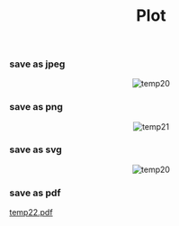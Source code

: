 <h1 align="center">Plot </h1>  <br/>
<h3>save as jpeg </h3>

<div align ="center">
  <img src="https://github.com/Faisal786111/R-programming/assets/124188437/34daafe7-6534-4367-8f96-a4f9920737e0" alt="temp20">
</div>


<h3>save as png </h3>

<p align="center">
  <img src="https://github.com/Faisal786111/R-programming/assets/124188437/38bf5e45-ef9e-433b-b323-5ac0fdf7c559" alt="temp21">
</p>


<h3>save as svg </h3>
<div align="center">
  <img src="https://github.com/Faisal786111/R-programming/assets/124188437/4f19fe0c-a939-4bc4-9d15-cc75f2a6b7ff" alt="temp20">
</div>

<h3>save as pdf </h3>

[temp22.pdf](https://github.com/Faisal786111/R-programming/files/12615351/temp22.pdf)
